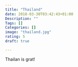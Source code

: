 ```yaml
---
title: "Thailand"
date: 2018-03-30T03:42:43+01:00
Description: ""
Tags: []
Categories: []
image: "thailand.jpg"
rating: 5
draft: true

---
```


Thailan is grat!
